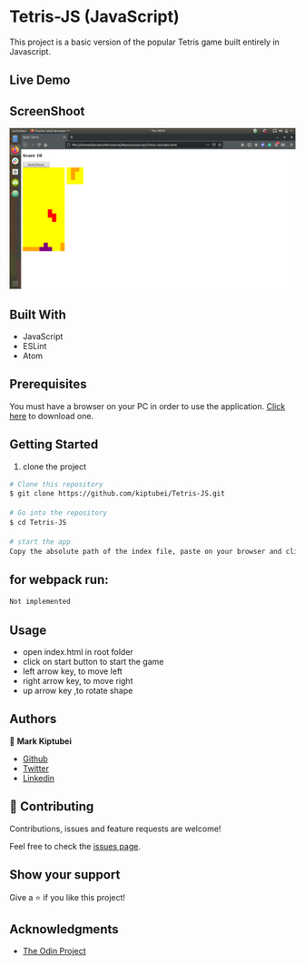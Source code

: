 # Tetris-JS (JavaScript)

This project is a basic version of the popular Tetris game built entirely in Javascript.


## Live Demo


## ScreenShoot

![screenshoot](images/Screenshot.png)

## Built With

- JavaScript
- ESLint
- Atom

## Prerequisites

You must have a browser on your PC in order to use the application. [Click here](https://www.mozilla.org/en-US/firefox/new/) to download one.

## Getting Started

1. clone the project

```bash
# Clone this repository
$ git clone https://github.com/kiptubei/Tetris-JS.git

# Go into the repository
$ cd Tetris-JS

# start the app
Copy the absolute path of the index file, paste on your browser and click on enter
```

## for webpack run:

```bash
Not implemented
```

## Usage

- open index.html in root folder
- click on start button to start the game
- left arrow key, to move left
- right arrow key, to move right
- up arrow key ,to rotate shape

## Authors

👤 **Mark Kiptubei**

- [Github](https://github.com/kiptubei)
- [Twitter](https://twitter.com/mjabei)
- [Linkedin](https://www.linkedin.com/in/kiptubei/)

## 🤝 Contributing

Contributions, issues and feature requests are welcome!

Feel free to check the <a href="https://github.com/kiptubei/Tetris-JS/issues" target="_blank">issues page</a>.

## Show your support

Give a ⭐️ if you like this project!

## Acknowledgments

- <a href="https://www.theodinproject.com/" target="_blank">The Odin Project</a>
